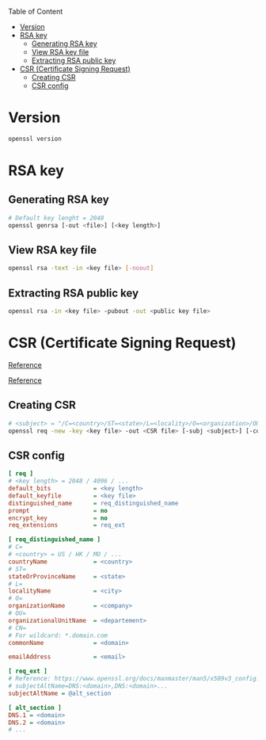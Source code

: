 Table of Content
- [Version](#version)
- [RSA key](#rsa-key)
  - [Generating RSA key](#generating-rsa-key)
  - [View RSA key file](#view-rsa-key-file)
  - [Extracting RSA public key](#extracting-rsa-public-key)
- [CSR (Certificate Signing Request)](#csr-certificate-signing-request)
  - [Creating CSR](#creating-csr)
  - [CSR config](#csr-config)

# Version
```sh
openssl version
```

# RSA key

## Generating RSA key

```sh
# Default key lenght = 2048
openssl genrsa [-out <file>] [<key length>]
```

## View RSA key file

```sh
openssl rsa -text -in <key file> [-noout]
```

## Extracting RSA public key

```sh
openssl rsa -in <key file> -pubout -out <public key file>
```

# CSR (Certificate Signing Request)

[Reference](https://www.digicert.com/ssl-support/openssl-quick-reference-guide.htm)

[Reference](https://www.openssl.org/docs/manmaster/man1/req.html)

## Creating CSR

```sh
# <subject> = "/C=<country>/ST=<state>/L=<locality>/O=<organization>/OU=<organizational unit>/CN=<common name>/emailAddress=<email>"
openssl req -new -key <key file> -out <CSR file> [-subj <subject>] [-config <config file>]
```

## CSR config

```ini
[ req ]
# <key length> = 2048 / 4096 / ...
default_bits            = <key length>
default_keyfile         = <key file>
distinguished_name      = req_distinguished_name
prompt                  = no
encrypt_key             = no
req_extensions          = req_ext

[ req_distinguished_name ]
# C=
# <country> = US / HK / MO / ...
countryName             = <country>
# ST=
stateOrProvinceName     = <state>
# L=
localityName            = <city>
# O=
organizationName        = <company>
# OU=
organizationalUnitName  = <departement>
# CN=
# For wildcard: *.domain.com
commonName              = <domain>

emailAddress            = <email>

[ req_ext ]
# Reference: https://www.openssl.org/docs/manmaster/man5/x509v3_config.html#Subject-Alternative-Name
# subjectAltName=DNS:<domain>,DNS:<domain>...
subjectAltName = @alt_section

[ alt_section ]
DNS.1 = <domain>
DNS.2 = <domain>
# ...
```
